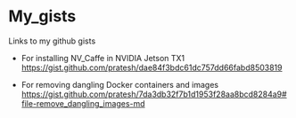 # My_gists
Links to my github gists

* For installing NV_Caffe in NVIDIA Jetson TX1 <br>
https://gist.github.com/pratesh/dae84f3bdc61dc757dd66fabd8503819

* For removing dangling Docker containers and images <br>
https://gist.github.com/pratesh/7da3db32f7b1d1953f28aa8bcd8284a9#file-remove_dangling_images-md

